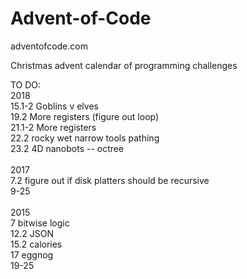 # Advent-of-Code


adventofcode.com


Christmas advent calendar of programming challenges


TO DO:<br>
2018<br>
15.1-2  Goblins v elves<br>
19.2    More registers (figure out loop)<br>
21.1-2  More registers<br>
22.2    rocky wet narrow tools pathing<br>
23.2    4D nanobots -- octree<br>
<br>
2017<br>
7.2     figure out if disk platters should be recursive<br>
9-25<br>
<br>
2015<br>
7       bitwise logic<br>
12.2    JSON<br>
15.2    calories<br>
17      eggnog<br>
19-25
